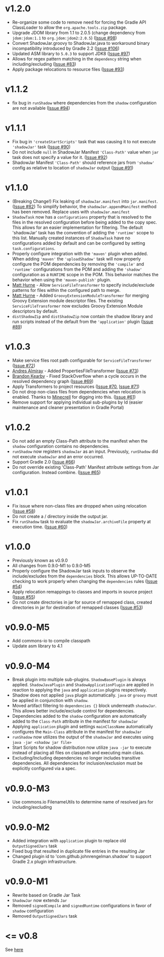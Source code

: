 v1.2.0
======

+ Re-organize some code to remove need for forcing the Gradle API ClassLoader to allow the `org.apache.tools.zip` package.
+ Upgrade JDOM library from 1.1 to 2.0.5 (change dependency from `jdom:jdom:1.1` to `org.jdom:jdom2:2.0.5`) ([Issue #98](https://github.com/johnrengelman/shadow/issues/98))
+ Convert ShadowJar.groovy to ShadowJar.java to workaround binary incompatibility introduced by Gradle 2.2 ([Issue #106](https://github.com/johnrengelman/shadow/issues/106))
+ Updated ASM library to `5.0.3` to support JDK8 ([Issue #97](https://github.com/johnrengelman/shadow/issues/97))
+ Allows for regex pattern matching in the `dependency` string when including/excluding ([Issue #83](https://github.com/johnrengelman/shadow/issues/83))
+ Apply package relocations to resource files ([Issue #93](https://github.com/johnrengelman/shadow/issues/93))

v1.1.2
======

+ fix bug in `runShadow` where dependencies from the `shadow` configuration are not available ([Issue #94](https://github.com/johnrengelman/shadow/issues/94))

v1.1.1
======

+ Fix bug in `'createStartScripts'` task that was causing it to not execute `'shadowJar'` task ([Issue #90](https://github.com/johnrengelman/shadow/issues/90))
+ Do not include `null` in ShadowJar Manifest `'Class-Path'` value when `jar` task does not specify a value for it. ([Issue #92](https://github.com/johnrengelman/shadow/issues/92))
+ ShadowJar Manifest `'Class-Path'` should reference jars from `'shadow'` config as relative to location of `shadowJar` output ([Issue #91](https://github.com/johnrengelman/shadow/issues/91))

v1.1.0
======

+ (Breaking Change!) Fix leaking of `shadowJar.manifest` into `jar.manifest`. ([Issue #82](https://github.com/johnrengelman/shadow/issues/82))
  To simplify behavior, the `shadowJar.appendManifest` method has been removed. Replace uses with `shadowJar.manifest`
+ `ShadowTask` now has a `configurations` property that is resolved to the files in the resolved configuration before
  being added to the copy spec. This allows for an easier implementation for filtering. The default 'shadowJar' task
  has the convention of adding the `'runtime'` scope to this list. Manually created instances of `ShadowTask` have no
  configurations added by default and can be configured by setting `task.configurations`.
+ Properly configure integration with the `'maven'` plugin when added. When adding `'maven'` the `'uploadShadow'` task
  will now properly configure the POM dependencies by removing the `'compile'` and `'runtime'` configurations from the
  POM and adding the `'shadow'` configuration as a `RUNTIME` scope in the POM. This behavior matches the behavior when
  using the `'maven-publish'` plugin.
+ [Matt Hurne](https://github.com/mhurne) - Allow `ServiceFileTransformer` to specify include/exclude patterns for
  files within the configured path to merge.
+ [Matt Hurne](https://github.com/mhurne) - Added `GroovyExtensionModuleTransformer` for merging Groovy Extension module
  descriptor files. The existing `ServiceFileTransformer` now excludes Groovy Extension Module descriptors by default.
+ `distShadowZip` and `distShadowZip` now contain the shadow library and run scripts instead of the default from the `'application'` plugin ([Issue #89](https://github.com/johnrengelman/shadow/issues/89))

v1.0.3
======

+ Make service files root path configurable for `ServiceFileTransformer` ([Issue #72](https://github.com/johnrengelman/shadow/issues/72))
+ [Andres Almiray](https://github.com/aalmiray) - Added PropertiesFileTransformer ([Issue #73](https://github.com/johnrengelman/shadow/issues/73))
+ [Brandon Kearby](https://github.com/brandonkearby) - Fixed StackOverflow when a cycle occurs in the resolved dependency graph ([Issue #69](https://github.com/johnrengelman/shadow/pull/69))
+ Apply Transformers to project resources ([Issue #70](https://github.com/johnrengelman/shadow/issues/70), [Issue #71](https://github.com/johnrengelman/shadow/issues/71))
+ Do not drop non-class files from dependencies when relocation is enabled. Thanks to [Minecrell](https://github.com/Minecrell) for digging into this. ([Issue #61](https://github.com/johnrengelman/shadow/issues/61))
+ Remove support for applying individual sub-plugins by Id (easier maintenance and cleaner presentation in Gradle Portal)

v1.0.2
======

+ Do not add an empty Class-Path attribute to the manifest when the `shadow` configuration contains no dependencies.
+ `runShadow` now registers `shadowJar` as an input. Previously, `runShadow` did not execute `shadowJar` and an error occurred.
+ Support Gradle 2.0 ([Issue #66](https://github.com/johnrengelman/shadow/issues/66))
+ Do not override existing 'Class-Path' Manifest attribute settings from Jar configuration. Instead combine. ([Issue #65](https://github.com/johnrengelman/shadow/issues/65))

v1.0.1
======

+ Fix issue where non-class files are dropped when using relocation ([Issue #58](https://github.com/johnrengelman/shadow/issues/58))
+ Do not create a / directory inside the output jar.
+ Fix `runShadow` task to evaluate the `shadowJar.archiveFile` property at execution time. ([Issue #60](https://github.com/johnrengelman/shadow/issues/60))

v1.0.0
======

+ Previously known as v0.9.0
+ All changes from 0.9.0-M1 to 0.9.0-M5
+ Properly configure the ShadowJar task inputs to observe the include/excludes from the `dependencies` block. This
  allows UP-TO-DATE checking to work properly when changing the `dependencies` rules ([Issue #54](https://github.com/johnrengelman/shadow/issues/54))
+ Apply relocation remappings to classes and imports in source project ([Issue #55](https://github.com/johnrengelman/shadow/issues/55))
+ Do not create directories in jar for source of remapped class, created directories in jar for destination of remapped classes ([Issue #53](https://github.com/johnrengelman/shadow/issues/53))

v0.9.0-M5
=========

+ Add commons-io to compile classpath
+ Update asm library to 4.1

v0.9.0-M4
=========

+ Break plugin into multiple sub-plugins. `ShadowBasePlugin` is always applied.
  `ShadowJavaPlugin` and `ShadowApplicationPlugin` are applied in reaction to applying the `java` and `application`
  plugins respectively.
+ Shadow does not applied `java` plugin automatically. `java` or `groovy` must be applied in conjunction with `shadow`.
+ Moved artifact filtering to `dependencies {}` block underneath `shadowJar`. This allows better include/exclude control
  for dependencies.
+ Dependencies added to the `shadow` configuration are automatically added to the `Class-Path` attribute in the manifest
  for `shadowJar`
+ Applying `application` plugin and settings `mainClassName` automatically configures the `Main-Class` attribute in
  the manifest for `shadowJar`
+ `runShadow` now utilizes the output of the `shadowJar` and executes using `java -jar <shadow jar file>`
+ Start Scripts for shadow distribution now utilize `java -jar` to execute instead of placing all files on classpath
  and executing main class.
+ Excluding/Including dependencies no longer includes transitive dependencies. All dependencies for inclusion/exclusion
  must be explicitly configured via a spec.

v0.9.0-M3
=========

+ Use commons.io FilenameUtils to determine name of resolved jars for including/excluding

v0.9.0-M2
=========

+ Added integration with `application` plugin to replace old `OutputSignedJars` task
+ Fixed bug that resulted in duplicate file entries in the resulting Jar
+ Changed plugin id to 'com.github.johnrengelman.shadow' to support Gradle 2.x plugin infrastructure.

v0.9.0-M1
=========

+ Rewrite based on Gradle Jar Task
+ `ShadowJar` now extends `Jar`
+ Removed `signedCompile` and `signedRuntime` configurations in favor of `shadow` configuration
+ Removed `OutputSignedJars` task

<= v0.8
=======

See [here](README_old.md)